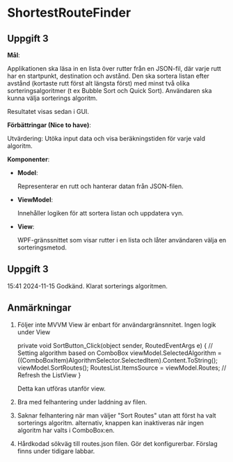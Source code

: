 # ShortestRouteFinder

## Uppgift 3

**Mål**: 

Applikationen ska läsa in en lista över rutter från en JSON-fil, där varje rutt har en startpunkt, destination och avstånd. 
Den ska sortera listan efter avstånd (kortaste rutt först alt längsta först) med minst två olika sorteringsalgoritmer (t ex Bubble Sort och Quick Sort). 
Användaren ska kunna välja sorterings algoritm.

Resultatet visas sedan i GUI.

**Förbättringar (Nice to have)**:

Utvärdering: Utöka input data och visa beräkningstiden för varje vald algoritm.


**Komponenter**:

- **Model**: 

  Representerar en rutt och hanterar datan från JSON-filen.
  
- **ViewModel**: 

  Innehåller logiken för att sortera listan och uppdatera vyn.
  
- **View**: 

  WPF-gränssnittet som visar rutter i en lista och låter användaren välja en sorteringsmetod.


## Uppgift 3
15:41 2024-11-15
Godkänd. Klarat sorterings algoritmen.

## Anmärkningar

1. Följer inte MVVM
	View är enbart för användargränsnnitet. Ingen logik under View

	private void SortButton_Click(object sender, RoutedEventArgs e)
	{
		// Setting algorithm based on ComboBox
		viewModel.SelectedAlgorithm = ((ComboBoxItem)AlgorithmSelector.SelectedItem).Content.ToString();
		viewModel.SortRoutes();
		RoutesList.ItemsSource = viewModel.Routes;  // Refresh the ListView
	}

	Detta kan utföras utanför view.

2. Bra med felhantering under laddning av filen.

3. Saknar felhantering när man väljer "Sort Routes" utan att först ha valt sorterings algoritm.
   alternativ, knappen kan inaktiveras när ingen algoritm har valts i ComboBox:en.
   
4. Hårdkodad sökväg till routes.json filen.
   Gör det konfigurerbar. Förslag finns under tidigare labbar.


